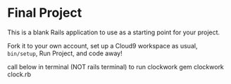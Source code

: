 # Final Project

This is a blank Rails application to use as a starting point for your project.

Fork it to your own account, set up a Cloud9 workspace as usual, `bin/setup`, Run Project, and code away!

call below in terminal (NOT rails terminal) to run clockwork gem
clockwork clock.rb
